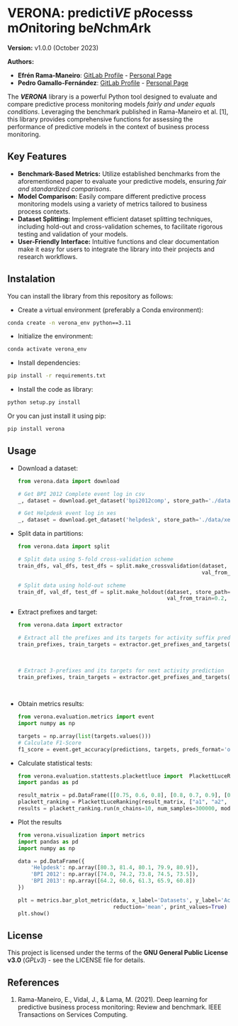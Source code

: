 # VERONA: predicti<i>VE</i> p<i>R</i>ocesss m<i>O</i>nitoring be<i>N</i>chm<i>A</i>rk

**Version:** v1.0.0 (October 2023)

**Authors:**
 - **Efrén Rama-Maneiro**: [GitLab Profile](https://gitlab.citius.usc.es/efren.rama) -
[Personal Page](https://citius.gal/team/efren-rama-maneiro)
 - **Pedro Gamallo-Fernández**: [GitLab Profile](https://gitlab.citius.usc.es/pedro.gamallo) -
[Personal Page](https://citius.gal/team/pedro-gamallo-fernandez)


The ***VERONA*** library is a powerful Python tool designed to evaluate and compare predictive process
monitoring models *fairly and under equals conditions*. Leveraging the benchmark published in Rama-Maneiro et al. [1],
this library provides comprehensive functions for assessing the performance of predictive models in the context of 
business process monitoring.

## Key Features
- **Benchmark-Based Metrics:** Utilize established benchmarks from the aforementioned paper to evaluate your 
predictive models, ensuring *fair and standardized comparisons*.
- **Model Comparison:** Easily compare different predictive process monitoring models using a variety of metrics 
tailored to business process contexts.
- **Dataset Splitting:** Implement efficient dataset splitting techniques, including hold-out and cross-validation 
schemes, to facilitate rigorous testing and validation of your models.
- **User-Friendly Interface:** Intuitive functions and clear documentation make it easy for users to integrate the 
library into their projects and research workflows.

## Instalation
You can install the library from this repository as follows:
- Create a virtual environment (preferably a Conda environment):
```bash
conda create -n verona_env python==3.11
```
- Initialize the environment:
```bash
conda activate verona_env
```
- Install dependencies:
```bash
pip install -r requirements.txt
```
- Install the code as library:
```bash
python setup.py install
```

Or you can just install it using pip:
```bash
pip install verona
```

## Usage

- Download a dataset:
    ```python
    from verona.data import download

    # Get BPI 2012 Complete event log in csv
    _, dataset = download.get_dataset('bpi2012comp', store_path='./data/csv', extension='csv')
  
    # Get Helpdesk event log in xes
    _, dataset = download.get_dataset('helpdesk', store_path='./data/xes', extension='xes')
    ```

- Split data in partitions:
    ```python
    from verona.data import split
  
    # Split data using 5-fold cross-validation scheme
    train_dfs, val_dfs, test_dfs = split.make_crossvalidation(dataset, store_path='./data/csv/cv', cv_folds=5,
                                                              val_from_train=0.2, case_column='case:concept:name')
  
    # Split data using hold-out scheme
    train_df, val_df, test_df = split.make_holdout(dataset, store_path='./data/csv/holdout', test_size=0.2,
                                                   val_from_train=0.2, case_column='case:column:name')                                                      
    ```
  
- Extract prefixes and target:
    ```python
    from verona.data import extractor
  
    # Extract all the prefixes and its targets for activity suffix prediction
    train_prefixes, train_targets = extractor.get_prefixes_and_targets(train_df, 'activity_suffix',
                                                                       case_id='case:concept:name',
                                                                       activity_id='concept:name')
  
    # Extract 3-prefixes and its targets for next activity prediction 
    train_prefixes, train_targets = extractor.get_prefixes_and_targets(train_df, 'next_activity', prefix_size=3,
                                                                       case_id='case:concept:name',
                                                                       activity_id='concept:name')
    ```

- Obtain metrics results:
    ```python
    from verona.evaluation.metrics import event
    import numpy as np
  
    targets = np.array(list(targets.values()))
    # Calculate F1-Score
    f1_score = event.get_accuracy(predictions, targets, preds_format='onehot', gt_format='labels')
    ```

- Calculate statistical tests:
    ```python
    from verona.evaluation.stattests.plackettluce import  PlackettLuceRanking
    import pandas as pd
  
    result_matrix = pd.DataFrame([[0.75, 0.6, 0.8], [0.8, 0.7, 0.9], [0.9, 0.8, 0.7]])
    plackett_ranking = PlackettLuceRanking(result_matrix, ["a1", "a2", "a3"])
    results = plackett_ranking.run(n_chains=10, num_samples=300000, mode="max")
    ```
- Plot the results
    ```python
    from verona.visualization import metrics
    import pandas as pd
    import numpy as np
  
    data = pd.DataFrame({
        'Helpdesk': np.array([80.3, 81.4, 80.1, 79.9, 80.9]),
        'BPI 2012': np.array([74.0, 74.2, 73.8, 74.5, 73.5]),
        'BPI 2013': np.array([64.2, 60.6, 61.3, 65.9, 60.8])
    })

    plt = metrics.bar_plot_metric(data, x_label='Datasets', y_label='Accuracies',
                                  reduction='mean', print_values=True)
    plt.show()
    ```

## License
This project is licensed under the terms of the **GNU General Public License v3.0** (*GPLv3*) - see the LICENSE file 
for details.

## References
1. Rama-Maneiro, E., Vidal, J., & Lama, M. (2021). Deep learning for predictive business process monitoring: Review and 
benchmark. IEEE Transactions on Services Computing.
